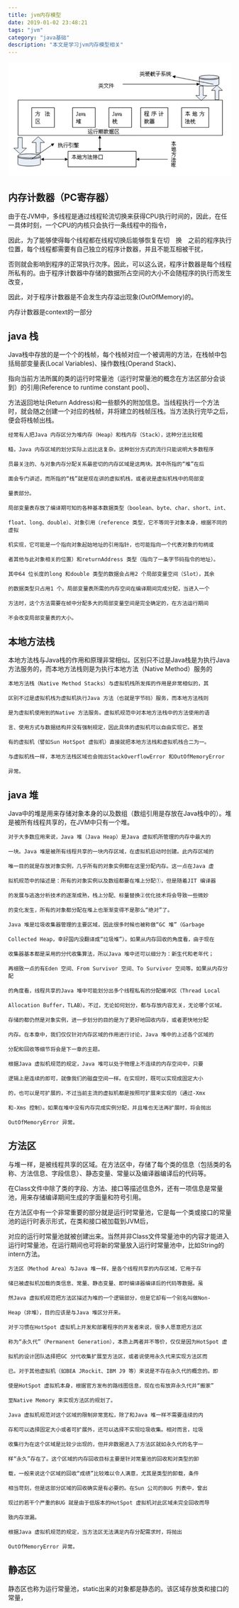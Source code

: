 ```yaml
---
title: jvm内存模型
date: 2019-01-02 23:48:21
tags: "jvm"
category: "java基础"
description: "本文是学习jvm内存模型相关"
---
```


![JVM内存模型示意图](/images/android/jvm内存模型.jpg)

## 内存计数器（PC寄存器）

由于在JVM中，多线程是通过线程轮流切换来获得CPU执行时间的，因此，在任一具体时刻，一个CPU的内核只会执行一条线程中的指令，

因此，为了能够使得每个线程都在线程切换后能够恢复在切　换　之前的程序执行位置，每个线程都需要有自己独立的程序计数器，并且不能互相被干扰，

否则就会影响到程序的正常执行次序。因此，可以这么说，程序计数器是每个线程所私有的。由于程序计数器中存储的数据所占空间的大小不会随程序的执行而发生改变，

因此，对于程序计数器是不会发生内存溢出现象(OutOfMemory)的。

内存计数器是context的一部分

## java 栈

Java栈中存放的是一个个的栈帧，每个栈帧对应一个被调用的方法，在栈帧中包括局部变量表(Local Variables)、操作数栈(Operand Stack)、

指向当前方法所属的类的运行时常量池（运行时常量池的概念在方法区部分会谈到）的引用(Reference to runtime constant pool)、

方法返回地址(Return Address)和一些额外的附加信息。当线程执行一个方法时，就会随之创建一个对应的栈帧，并将建立的栈帧压栈。当方法执行完毕之后，便会将栈帧出栈。　

```
经常有人把Java 内存区分为堆内存（Heap）和栈内存（Stack），这种分法比较粗

糙，Java 内存区域的划分实际上远比这复杂。这种划分方式的流行只能说明大多数程序

员最关注的、与对象内存分配关系最密切的内存区域是这两块。其中所指的“堆”在后

面会专门讲述，而所指的“栈”就是现在讲的虚拟机栈，或者说是虚拟机栈中的局部变

量表部分。

局部变量表存放了编译期可知的各种基本数据类型（boolean、byte、char、short、int、

float、long、double）、对象引用（reference 类型，它不等同于对象本身，根据不同的虚拟

机实现，它可能是一个指向对象起始地址的引用指针，也可能指向一个代表对象的句柄或

者其他与此对象相关的位置）和returnAddress 类型（指向了一条字节码指令的地址）。

其中64 位长度的long 和double 类型的数据会占用2 个局部变量空间（Slot），其余

的数据类型只占用1 个。局部变量表所需的内存空间在编译期间完成分配，当进入一个

方法时，这个方法需要在帧中分配多大的局部变量空间是完全确定的，在方法运行期间

不会改变局部变量表的大小。
```

## 本地方法栈

本地方法栈与Java栈的作用和原理非常相似。区别只不过是Java栈是为执行Java方法服务的，而本地方法栈则是为执行本地方法（Native Method）服务的

```
本地方法栈（Native Method Stacks）与虚拟机栈所发挥的作用是非常相似的，其

区别不过是虚拟机栈为虚拟机执行Java 方法（也就是字节码）服务，而本地方法栈则

是为虚拟机使用到的Native 方法服务。虚拟机规范中对本地方法栈中的方法使用的语

言、使用方式与数据结构并没有强制规定，因此具体的虚拟机可以自由实现它。甚至

有的虚拟机（譬如Sun HotSpot 虚拟机）直接就把本地方法栈和虚拟机栈合二为一。

与虚拟机栈一样，本地方法栈区域也会抛出StackOverflowError 和OutOfMemoryError

异常。

```

## java 堆

Java中的堆是用来存储对象本身的以及数组（数组引用是存放在Java栈中的）。堆是被所有线程共享的，在JVM中只有一个堆。

```
对于大多数应用来说，Java 堆（Java Heap）是Java 虚拟机所管理的内存中最大的

一块。Java 堆是被所有线程共享的一块内存区域，在虚拟机启动时创建。此内存区域的

唯一目的就是存放对象实例，几乎所有的对象实例都在这里分配内存。这一点在Java 虚

拟机规范中的描述是：所有的对象实例以及数组都要在堆上分配①，但是随着JIT 编译器

的发展与逃逸分析技术的逐渐成熟，栈上分配、标量替换②优化技术将会导致一些微妙

的变化发生，所有的对象都分配在堆上也渐渐变得不是那么“绝对”了。

Java 堆是垃圾收集器管理的主要区域，因此很多时候也被称做“GC 堆”（Garbage

Collected Heap，幸好国内没翻译成“垃圾堆”）。如果从内存回收的角度看，由于现在

收集器基本都是采用的分代收集算法，所以Java 堆中还可以细分为：新生代和老年代；

再细致一点的有Eden 空间、From Survivor 空间、To Survivor 空间等。如果从内存分配

的角度看，线程共享的Java 堆中可能划分出多个线程私有的分配缓冲区（Thread Local

Allocation Buffer，TLAB）。不过，无论如何划分，都与存放内容无关，无论哪个区域，

存储的都仍然是对象实例，进一步划分的目的是为了更好地回收内存，或者更快地分配

内存。在本章中，我们仅仅针对内存区域的作用进行讨论，Java 堆中的上述各个区域的

分配和回收等细节将会是下一章的主题。

根据Java 虚拟机规范的规定，Java 堆可以处于物理上不连续的内存空间中，只要

逻辑上是连续的即可，就像我们的磁盘空间一样。在实现时，既可以实现成固定大小

的，也可以是可扩展的，不过当前主流的虚拟机都是按照可扩展来实现的（通过-Xmx

和-Xms 控制）。如果在堆中没有内存完成实例分配，并且堆也无法再扩展时，将会抛出

OutOfMemoryError 异常。
```

## 方法区

与堆一样，是被线程共享的区域。在方法区中，存储了每个类的信息（包括类的名称、方法信息、字段信息）、静态变量、常量以及编译器编译后的代码等。

在Class文件中除了类的字段、方法、接口等描述信息外，还有一项信息是常量池，用来存储编译期间生成的字面量和符号引用。

在方法区中有一个非常重要的部分就是运行时常量池，它是每一个类或接口的常量池的运行时表示形式，在类和接口被加载到JVM后，

对应的运行时常量池就被创建出来。当然并非Class文件常量池中的内容才能进入运行时常量池，在运行期间也可将新的常量放入运行时常量池中，比如String的intern方法。

```
方法区（Method Area）与Java 堆一样，是各个线程共享的内存区域，它用于存

储已被虚拟机加载的类信息、常量、静态变量、即时编译器编译后的代码等数据。虽

然Java 虚拟机规范把方法区描述为堆的一个逻辑部分，但是它却有一个别名叫做Non-

Heap（非堆），目的应该是与Java 堆区分开来。

对于习惯在HotSpot 虚拟机上开发和部署程序的开发者来说，很多人愿意把方法区

称为“永久代”（Permanent Generation），本质上两者并不等价，仅仅是因为HotSpot 虚

拟机的设计团队选择把GC 分代收集扩展至方法区，或者说使用永久代来实现方法区而

已。对于其他虚拟机（如BEA JRockit、IBM J9 等）来说是不存在永久代的概念的。即

使是HotSpot 虚拟机本身，根据官方发布的路线图信息，现在也有放弃永久代并“搬家”

至Native Memory 来实现方法区的规划了。

Java 虚拟机规范对这个区域的限制非常宽松，除了和Java 堆一样不需要连续的内

存和可以选择固定大小或者可扩展外，还可以选择不实现垃圾收集。相对而言，垃圾

收集行为在这个区域是比较少出现的，但并非数据进入了方法区就如永久代的名字一

样“永久”存在了。这个区域的内存回收目标主要是针对常量池的回收和对类型的卸

载，一般来说这个区域的回收“成绩”比较难以令人满意，尤其是类型的卸载，条件

相当苛刻，但是这部分区域的回收确实是有必要的。在Sun 公司的BUG 列表中，曾出

现过的若干个严重的BUG 就是由于低版本的HotSpot 虚拟机对此区域未完全回收而导

致内存泄漏。

根据Java 虚拟机规范的规定，当方法区无法满足内存分配需求时，将抛出

OutOfMemoryError 异常。
```

## 静态区

静态区也称为运行常量池，static出来的对象都是静态的。该区域存放类和接口的常量，














